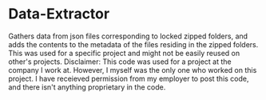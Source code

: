 # Data-Extractor
Gathers data from json files corresponding to locked zipped folders, and adds the contents to the metadata of the files residing in the zipped folders.  
This was used for a specific project and might not be easily reused on other's projects. 
Disclaimer: 
   This code was used for a project at the company I work at. However, I myself was the only one who worked on this project. I have receieved permission from my employer to post this code, and there isn't anything proprietary in the code. 
